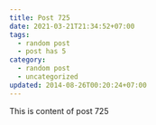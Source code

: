 ```yaml
---
title: Post 725
date: 2021-03-21T21:34:52+07:00
tags:
  - random post
  - post has 5
category:
  - random post
  - uncategorized
updated: 2014-08-26T00:20:24+07:00
---
```

This is content of post 725